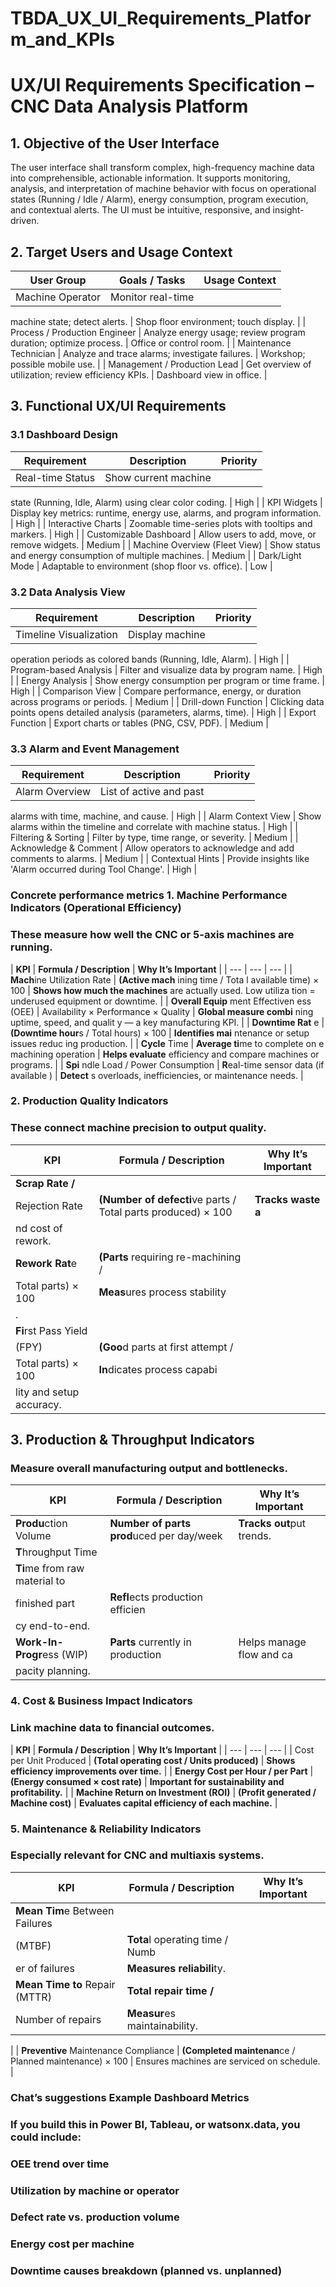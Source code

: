# TBDA_UX_UI_Requirements_Platform_and_KPIs

# UX/UI Requirements Specification – CNC Data Analysis Platform

## 1. Objective of the User Interface

The user interface shall transform complex, high-frequency machine data
into comprehensible, actionable information. It supports monitoring,
analysis, and interpretation of machine behavior with focus on
operational states (Running / Idle / Alarm), energy consumption, program
execution, and contextual alerts. The UI must be intuitive, responsive,
and insight-driven.

## 2. Target Users and Usage Context

| **User Group** | **Goals / Tasks** | **Usage Context** |
| --- | --- | --- |
| Machine Operator | Monitor real-time
machine state; detect
alerts. | Shop floor environment;
touch display. |
| Process / Production
Engineer | Analyze energy usage;
review program
duration; optimize
process. | Office or control room. |
| Maintenance Technician | Analyze and trace
alarms; investigate
failures. | Workshop; possible
mobile use. |
| Management / Production
Lead | Get overview of
utilization; review
efficiency KPIs. | Dashboard view in
office. |

## 

## 3. Functional UX/UI Requirements

### 3.1 Dashboard Design

| **Requirement** | **Description** | **Priority** |
| --- | --- | --- |
| Real-time Status | Show current machine
state (Running, Idle,
Alarm) using clear
color coding. | High |
| KPI Widgets | Display key metrics:
runtime, energy use,
alarms, and program
information. | High |
| Interactive Charts | Zoomable time-series
plots with tooltips and
markers. | High |
| Customizable Dashboard | Allow users to add,
move, or remove
widgets. | Medium |
| Machine Overview (Fleet
View) | Show status and energy
consumption of multiple
machines. | Medium |
| Dark/Light Mode | Adaptable to
environment (shop floor
vs. office). | Low |

### 

### 3.2 Data Analysis View

| **Requirement** | **Description** | **Priority** |
| --- | --- | --- |
| Timeline Visualization | Display machine
operation periods as
colored bands (Running,
Idle, Alarm). | High |
| Program-based Analysis | Filter and visualize
data by program name. | High |
| Energy Analysis | Show energy consumption
per program or time
frame. | High |
| Comparison View | Compare performance,
energy, or duration
across programs or
periods. | Medium |
| Drill-down Function | Clicking data points
opens detailed analysis
(parameters, alarms,
time). | High |
| Export Function | Export charts or tables
(PNG, CSV, PDF). | Medium |

### 

### 3.3 Alarm and Event Management

| **Requirement** | **Description** | **Priority** |
| --- | --- | --- |
| Alarm Overview | List of active and past
alarms with time,
machine, and cause. | High |
| Alarm Context View | Show alarms within the
timeline and correlate
with machine status. | High |
| Filtering & Sorting | Filter by type, time
range, or severity. | Medium |
| Acknowledge & Comment | Allow operators to
acknowledge and add
comments to alarms. | Medium |
| Contextual Hints | Provide insights like
'Alarm occurred during
Tool Change'. | High |

### Concrete performance metrics 1. Machine Performance Indicators (Operational Efficiency)

### These measure how well the CNC or 5-axis machines are running.

| **KPI**  | **Formula / Description**
 | **Why It’s Important**  |
| --- | --- | --- |
| **Mach**ine Utilization
Rate | **(Active mach**
ining time / Tota
l available time)
× 100  | **Shows how much the machines**
are actually used. Low utiliza
tion = underused equipment or
downtime.  |
| **Overall Equip**
ment Effectiven
ess (OEE) | Availability × Performance × Quality  | **Global measure combi**
ning uptime, speed, and qualit
y — a key manufacturing KPI. |
| **Downtime Rat**
e  | **(Downtime hour**s / Total hours)
× 100  | **Identifies mai**
ntenance or setup issues reduc
ing production.  |
| **Cycle**
Time | **Average ti**me to complete on
e machining operation  | **Helps evaluate** efficiency and compare machines or programs.  |
| **Spi**
ndle Load / Power Consumption | **R**eal-time sensor data (if available
) | **Detect**
s overloads, inefficiencies, or maintenance needs.  |

### 2. Production Quality Indicators

### These connect machine precision to output quality.

| **KPI**  | **Formula / Description**  | **Why It’s Important**  |
| --- | --- | --- |
| **Scrap Rate /**
Rejection Rate  | **(Number of defecti**ve parts / Total parts produced) × 100 | **Tracks waste a**
nd cost of rework.  |
| **Rework Rat**e  | **(Parts** requiring re-machining /
Total parts) × 100 | **Meas**ures process stability
.  |
| **Fi**rst Pass Yield
(FPY)  | **(Goo**d parts at first attempt /
Total parts) × 100 | **In**dicates process capabi
lity and setup accuracy.  |

## 3. Production & Throughput Indicators

### Measure overall manufacturing output and bottlenecks.

| **KPI**  | **Formula / De**scription  | **Why I**t’s Important |
| --- | --- | --- |
| **Produ**ction Volume  | **Number of parts prod**uced per day/week  | **Tracks out**put trends. |
| **T**hroughput Time
 | **Ti**me from raw material to
finished part  | **Refl**ects production efficien
cy end-to-end.  |
| **Work-In-Progr**ess (WIP)  | **Parts** currently in production  | Helps manage flow and ca
pacity planning.  |

### 4. Cost & Business Impact Indicators

### Link machine data to financial outcomes.

| **KPI**
 | **Formula / Description**  | **Why It’s Important** |
| --- | --- | --- |
| Cost per Unit Produced  | **(Total operating cost / Units produced)**  | **Shows efficiency improvements over time.**  |
| **Energy Cost per Hour / per Part**  | **(Energy consumed × cost rate)**  | **Important for sustainability and profitability.**  |
| **Machine Return on Investment (ROI)**  | **(Profit generated / Machine cost)**  | **Evaluates capital efficiency of each machine.** |

### 5. Maintenance & Reliability Indicators

### Especially relevant for CNC and multiaxis systems.

| **KPI**  | **Formula / De**scription  | **Why It’s Impo**rtant  |
| --- | --- | --- |
| **Mean Tim**e Between Failures
(MTBF) | **Tota**l operating time / Numb
er of failures | **Measures reliabili**ty.  |
| **Mean Time to** Repair (MTTR)  | **Total repair time /**
Number of repairs  | **Measur**es maintainability.
 |
| **Preventive**
Maintenance Compliance  | **(Completed maintenan**ce / Planned maintenance) × 100  | Ensures machines are
serviced on schedule. |

### Chat’s suggestions Example Dashboard Metrics

### If you build this in Power BI, Tableau, or watsonx.data, you could include:

### OEE trend over time

### Utilization by machine or operator

### Defect rate vs. production volume

### Energy cost per machine

### Downtime causes breakdown (planned vs. unplanned)

###

